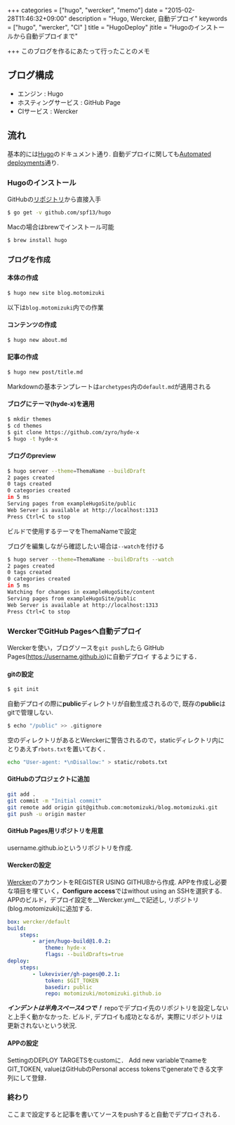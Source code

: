 +++
categories = ["hugo", "wercker", "memo"]
date = "2015-02-28T11:46:32+09:00"
description = "Hugo,  Wercker, 自動デプロイ"
keywords = ["hugo", "wercker", "CI" ]
title = "HugoDeploy"
jtitle = "Hugoのインストールから自動デプロイまで"

+++
このブログを作るにあたって行ったことのメモ

## ブログ構成
* エンジン : Hugo
* ホスティングサービス : GitHub Page
* CIサービス : Wercker

## 流れ
基本的には[Hugo](http://gohugo.io/overview/introduction/)のドキュメント通り.
自動デプロイに関しても[Automated deployments](http://gohugo.io/tutorials/automated-deployments/)通り.

### Hugoのインストール
GitHubの[リポジトリ](https://github.com/spf13/hugo)から直接入手
```zsh
$ go get -v github.com/spf13/hugo
```
Macの場合はbrewでインストール可能
```zsh
$ brew install hugo
```

### ブログを作成
#### 本体の作成
```zsh
$ hugo new site blog.motomizuki
```
以下は`blog.motomizuki`内での作業
#### コンテンツの作成
```zsh
$ hugo new about.md
```

#### 記事の作成
```zsh
$ hugo new post/title.md
```
Markdownの基本テンプレートは`archetypes`内の`default.md`が適用される

#### ブログにテーマ(hyde-x)を適用
```zsh
$ mkdir themes
$ cd themes
$ git clone https://github.com/zyro/hyde-x
$ hugo -t hyde-x
```

#### ブログのpreview
```zsh
$ hugo server --theme=ThemaName --buildDraft
2 pages created
0 tags created
0 categories created
in 5 ms
Serving pages from exampleHugoSite/public
Web Server is available at http://localhost:1313
Press Ctrl+C to stop
```
ビルドで使用するテーマをThemaNameで設定

ブログを編集しながら確認したい場合は`--watch`を付ける
```zsh
$ hugo server --theme=ThemaName --buildDrafts --watch
2 pages created
0 tags created
0 categories created
in 5 ms
Watching for changes in exampleHugoSite/content
Serving pages from exampleHugoSite/public
Web Server is available at http://localhost:1313
Press Ctrl+C to stop
```

### WerckerでGitHub Pagesへ自動デプロイ
Werckerを使い，ブログソースを`git push`したら
GitHub Pages(https://username.github.io)に自動デプロイ
するようにする．
#### gitの設定
```zsh
$ git init
```
自動デプロイの際に**public**ディレクトリが自動生成されるので,
既存の**public**はgitで管理しない.
```zsh
$ echo "/public" >> .gitignore
```
空のディレクトリがあるとWerckerに警告されるので，staticディレクトリ内に
とりあえず`rbots.txt`を置いておく．
```zsh
echo "User-agent: *\nDisallow:" > static/robots.txt
```

#### GitHubのプロジェクトに追加
```zsh
git add .
git commit -m "Initial commit"
git remote add origin git@github.com:motomizuki/blog.motomizuki.git
git push -u origin master
```

#### GitHub Pages用リポジトリを用意
username.github.ioというリポジトリを作成.

#### Werckerの設定
[Wercker](http://wercker.com/)のアカウントをREGISTER USING GITHUBから作成.
APPを作成し必要な項目を埋ていく，**Configure access**ではwithout using an SSHを選択する.
APPのビルド，デプロイ設定を__Wercker.yml__で記述し, リポジトリ(blog.motomizuki)に追加する.
```Wercker.yml
box: wercker/default
build:
    steps:
        - arjen/hugo-build@1.0.2:
            theme: hyde-x
            flags: --buildDrafts=true
deploy:
    steps:
        - lukevivier/gh-pages@0.2.1:
            token: $GIT_TOKEN
            basedir: public
            repo: motomizuki/motomizuki.github.io
```
***インデントは半角スペース4つで！***
repoでデプロイ先のリポジトリを設定しないと上手く動かなかった.
ビルド, デプロイも成功となるが，実際にリポジトリは更新されないという状況.

#### APPの設定
SettingのDEPLOY TARGETSをcustomに．
Add new variableでnameをGIT_TOKEN, valueはGitHubのPersonal access tokensでgenerateできる文字列にして登録．

### 終わり
ここまで設定すると記事を書いてソースをpushすると自動でデプロイされる．

